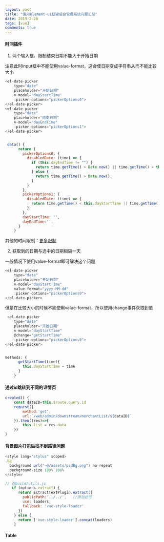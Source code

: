 ```yaml
---
layout: post
title: "使用element-ui搭建后台管理系统问题汇总"
date: 2019-2-20
tags: [vue]
comments: true
---
```


#### 时间插件

1. 两个输入框，限制结束日期不能大于开始日期

注意此时input框中不能使用value-format，这会使日期变成字符串从而不能比较大小
```javascript
<el-date-picker
    type="date"
    placeholder="开始日期"
    v-model="dayStartTime"
    :picker-options="pickerOptions0">
</el-date-picker>
<el-date-picker
    type="date"
    placeholder="结束日期"
    v-model="dayEndTime"
    :picker-options="pickerOptions1">
</el-date-picker>


 data() {
      return {
        pickerOptions0: {
          disabledDate: (time) => {
            if (this.dayEndTime != "") {
              return time.getTime() > Date.now() || time.getTime() > this.dayEndTime;
            } else {
              return time.getTime() > Date.now();
            }
          }
        },
        pickerOptions1: {
          disabledDate: (time) => {
            return time.getTime() < this.dayStartTime || time.getTime() > Date.now();
          }
        },
        dayStartTime: '',
        dayEndTime:'',
      }
    }

```

其他的时间限制：[更多限制](http://www.cnblogs.com/xjcjcsy/p/7977966.html)

2. 获取到的日期与选中的日期相隔一天

一般情况下使用value-format即可解决这个问题

```javascript
<el-date-picker
    type="date"
    placeholder="开始日期"
    v-model="dayStartTime"
    value-format="yyyy-MM-dd"
    :picker-options="pickerOptions0">
</el-date-picker>
```

但是在比较大小的时候不能使用value-format，所以使用change事件获取到值
```javascript
 <el-date-picker
    type="date"
    placeholder="开始日期"
    v-model="dayStartTime"
    @change="getStartTime"
    :picker-options="pickerOptions0">
</el-date-picker>


methods: {
      getStartTime(time){
        this.dayStartTime = time
      }
    }

```

#### 通过id跳转到不同的详情页

```javascript
created() {
    const dataID=this.$route.query.id
    request({
        method:'get',
        url:`/web/admin/downstream/merchantList/${dataID}`
    }).then((res)=>{
        this.list = res.data
    })
}
```

####  背景图片打包后找不到路径问题

```javascript
<style lang="stylus" scoped>
.bg
  background url("~@/assets/psdBg.png") no-repeat
  background-size 100% 100%
</style>

// 在build/utils.js
   if (options.extract) {
      return ExtractTextPlugin.extract({
        publicPath:'../../',   //添加此行
        use: loaders,
        fallback: 'vue-style-loader'
      })
    } else {
      return ['vue-style-loader'].concat(loaders)
    }

```

#### Table




